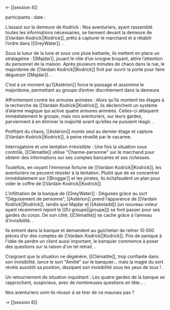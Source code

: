 <- [[session 4]]

participants : 
date : 

L’assaut sur la demeure de Kodrick : Nos aventuriers, ayant rassemblé toutes les informations nécessaires, se tiennent devant la demeure de [[Vardain Kodrick||Kodrick]], prêts à capturer le marchand et à rétablir l’ordre dans [[GreyWater]]. .

Sous la lueur de la lune et sous une pluie battante, ils mettent en place un stratagème : [[Majdar]], jouant le rôle d’un ivrogne bruyant, attire l’attention du personnel de la maison. Après plusieurs minutes de chaos dans la rue, le majordome de [[Vardain Kodrick||Kodrick]] finit par ouvrir la porte pour faire déguerpir [[Majdar]]. .

C’est à ce moment qu’[[Astérion]] force le passage et assomme le majordome, permettant au groupe d’entrer discrètement dans la demeure.

Affrontement contre les armures animées : Alors qu’ils montent les étages à la recherche de [[Vardain Kodrick||Kodrick]], ils déclenchent un système d’alarme magique qui active quatre armures animées. Celles-ci attaquent immédiatement le groupe, mais nos aventuriers, sur leurs gardes, parviennent à en éliminer la majorité avant qu’elles ne puissent réagir. .

Profitant du chaos, [[Astérion]] monte seul au dernier étage et capture [[Vardain Kodrick||Kodrick]], à peine réveillé par le vacarme.

Interrogatoire et une tentation irrésistible : Une fois la situation sous contrôle, [[Clématite]] utilise "Charme-personne" sur le marchand pour obtenir des informations sur ses comptes bancaires et ses richesses.

Toutefois, en voyant l’immense fortune de [[Vardain Kodrick||Kodrick]], les aventuriers ne peuvent résister à la tentation. Plutôt que de se concentrer immédiatement sur [[Broggar]] et les pirates, ils échafaudent un plan pour vider le coffre de [[Vardain Kodrick||Kodrick]].

L'infiltration de la banque de [[GreyWater]] : Déguisés grâce au sort "Déguisement de personne", [[Astérion]] prend l’apparence de [[Vardain Kodrick||Kodrick]], tandis que Majdar et [[Askeladd]] (un nouveau voleur ayant récemment rejoint le [[PJ groupe||groupe]]) se font passer pour ses gardes du corps. De son côté, [[Clématite]] se cache grâce à l’anneau d’invisibilité. .

Ils entrent dans la banque et demandent au guichetier de retirer 10 000 pièces d’or des comptes de [[Vardain Kodrick||Kodrick]]. Pris de panique à l'idée de perdre un client aussi important, le banquier commence à poser des questions sur la raison d'un tel retrait. .

Craignant que la situation ne dégénère, [[Clématite]], trop confiante dans son invisibilité, lance le sort "Amitié" sur le banquier… mais la magie du sort révèle aussitôt sa position, dissipant son invisibilité sous les yeux de tous ! .

Un retournement de situation inquiétant : Les quatre gardes de la banque se rapprochent, suspicieux, avec de nombreuses questions en tête… .

Nos aventuriers vont-ils réussir à se tirer de ce mauvais pas ?

-> [[session 6]]
